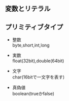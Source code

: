 ## 変数とリテラル

## プリミティブタイプ
- 整数  
  byte,short,int,long

- 実数  
  float(32bit),double(64bit)

- 文字  
  char(16bitで一文字を表す)
  
- 真偽値  
  boolean(trueかfalse)
